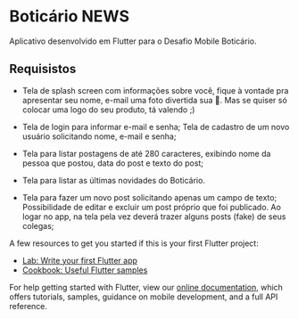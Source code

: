 # Boticário NEWS

Aplicativo desenvolvido em Flutter para o Desafio Mobile Boticário.

## Requisistos

- Tela de splash screen com informações sobre você, fique à vontade pra apresentar seu nome, e-mail uma foto divertida sua . Mas se quiser só colocar uma logo do seu produto, tá valendo ;)

- Tela de login para informar e-mail e senha;
  Tela de cadastro de um novo usuário solicitando nome, e-mail e senha;

- Tela para listar postagens de até 280 caracteres, exibindo nome da pessoa que postou, data do post e texto do post;

- Tela para listar as últimas novidades do Boticário.

- Tela para fazer um novo post solicitando apenas um campo de texto;
  Possibilidade de editar e excluir um post próprio que foi publicado.
  Ao logar no app, na tela pela vez deverá trazer alguns posts (fake) de seus colegas;

A few resources to get you started if this is your first Flutter project:

- [Lab: Write your first Flutter app](https://flutter.dev/docs/get-started/codelab)
- [Cookbook: Useful Flutter samples](https://flutter.dev/docs/cookbook)

For help getting started with Flutter, view our
[online documentation](https://flutter.dev/docs), which offers tutorials,
samples, guidance on mobile development, and a full API reference.
